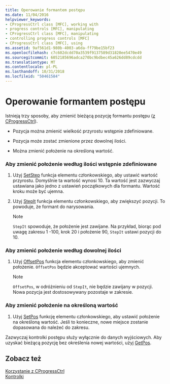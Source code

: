 ```yaml
---
title: Operowanie formantem postępu
ms.date: 11/04/2016
helpviewer_keywords:
- CProgressCtrl class [MFC], working with
- progress controls [MFC], manipulating
- CProgressCtrl class [MFC], manipulating
- controlling progress controls [MFC]
- CProgressCtrl class [MFC], using
ms.assetid: 9af561d1-980b-4003-a6da-ff79be15bf23
ms.openlocfilehash: c7c602dcdd70a3539f9137589d31820ee5470e49
ms.sourcegitcommit: 6052185696adca270bc9bdbec45a626dd89cdcdd
ms.translationtype: MT
ms.contentlocale: pl-PL
ms.lasthandoff: 10/31/2018
ms.locfileid: "50461584"
---
```

# <a name="manipulating-the-progress-control"></a>Operowanie formantem postępu

Istnieją trzy sposoby, aby zmienić bieżącą pozycję formantu postępu ([z CProgressCtrl](../mfc/reference/cprogressctrl-class.md)).

- Pozycja można zmienić wielkość przyrostu wstępnie zdefiniowane.

- Pozycja może zostać zmienione przez dowolnej ilości.

- Można zmienić położenie na określoną wartość.

### <a name="to-change-the-position-by-a-preset-amount"></a>Aby zmienić położenie według ilości wstępnie zdefiniowane

1. Użyj [SetStep](../mfc/reference/cprogressctrl-class.md#setstep) funkcja elementu członkowskiego, aby ustawić wartość przyrostu. Domyślnie ta wartość wynosi 10. Ta wartość jest zazwyczaj ustawiana jako jedno z ustawień początkowych dla formantu. Wartość kroku może być ujemna.

1. Użyj [StepIt](../mfc/reference/cprogressctrl-class.md#stepit) funkcja elementu członkowskiego, aby zwiększyć pozycji. To powoduje, że formant do narysowania.

    > [!NOTE]
    >  `StepIt` spowoduje, że położenie jest zawijane. Na przykład, biorąc pod uwagę zakresu 1 -100, krok 20 i położenie 90, `StepIt` ustawi pozycji do 10.

### <a name="to-change-the-position-by-an-arbitrary-amount"></a>Aby zmienić położenie według dowolnej ilości

1. Użyj [OffsetPos](../mfc/reference/cprogressctrl-class.md#offsetpos) funkcja elementu członkowskiego, aby zmienić położenie. `OffsetPos` będzie akceptować wartości ujemnych.

    > [!NOTE]
    >  `OffsetPos`, w odróżnieniu od `StepIt`, nie będzie zawijany w pozycji. Nowa pozycja jest dostosowywany pozostaje w zakresie.

### <a name="to-change-the-position-to-a-specific-value"></a>Aby zmienić położenie na określoną wartość

1. Użyj [SetPos](../mfc/reference/cprogressctrl-class.md#setpos) funkcję elementu członkowskiego, aby ustawić położenie na określoną wartość. Jeśli to konieczne, nowe miejsce zostanie dopasowana do należeć do zakresu.

Zazwyczaj kontrolki postępu służy wyłącznie do danych wyjściowych. Aby uzyskać bieżącą pozycję bez określenia nowej wartości, użyj [GetPos](../mfc/reference/cprogressctrl-class.md#getpos).

## <a name="see-also"></a>Zobacz też

[Korzystanie z CProgressCtrl](../mfc/using-cprogressctrl.md)<br/>
[Kontrolki](../mfc/controls-mfc.md)

